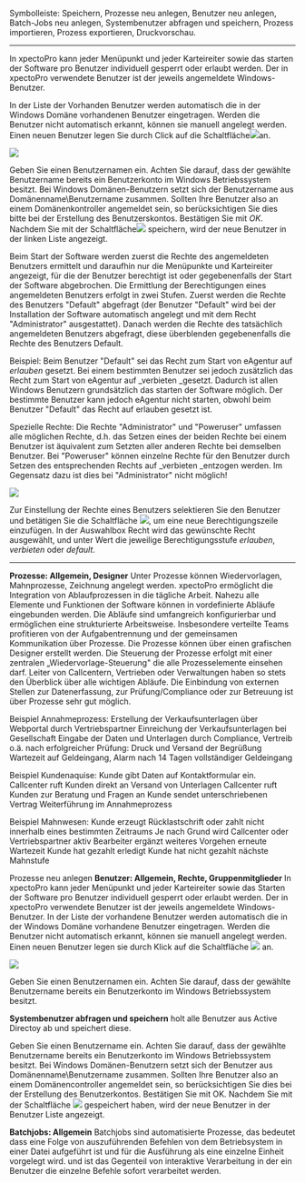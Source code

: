 
Symbolleiste: Speichern, Prozesse neu anlegen, Benutzer neu anlegen, Batch-Jobs neu anlegen, Systembenutzer abfragen und speichern, Prozess importieren, Prozess exportieren, Druckvorschau.

----------


In xpectoPro kann jeder Menüpunkt und jeder Karteireiter sowie das starten der Software pro Benutzer individuell gesperrt oder erlaubt werden. Der in xpectoPro verwendete Benutzer ist der jeweils angemeldete Windows-Benutzer.

In der Liste der Vorhanden Benutzer werden automatisch die in der Windows Domäne vorhandenen Benutzer eingetragen. Werden die Benutzer nicht automatisch erkannt, können sie manuell angelegt werden. Einen neuen Benutzer legen Sie durch Click auf die Schaltfläche![](http://xpecto.github.io/docs/img/img211.png)an.

![](http://xpecto.github.io/docs/img/img212.png)

Geben Sie einen Benutzernamen ein. Achten Sie darauf, dass der gewählte Benutzername bereits ein Benutzerkonto im Windows Betriebssystem besitzt. Bei Windows Domänen-Benutzern setzt sich der Benutzername aus Domänenname\Benutzername zusammen. Sollten Ihre Benutzer also an einem Domänenkontroller angemeldet sein, so berücksichtigen Sie dies bitte bei der Erstellung des Benutzerskontos. Bestätigen Sie mit _OK_.
Nachdem Sie mit der Schaltfläche![](http://xpecto.github.io/docs/img/img013.png) speichern, wird der neue Benutzer in der linken Liste angezeigt.

Beim Start der Software werden zuerst die Rechte des angemeldeten Benutzers ermittelt und daraufhin nur die Menüpunkte und Karteireiter angezeigt, für die der Benutzer berechtigt ist oder gegebenenfalls der Start der Software abgebrochen. Die Ermittlung der Berechtigungen eines angemeldeten Benutzers erfolgt in zwei Stufen. Zuerst werden die Rechte des Benutzers "Default" abgefragt (der Benutzer "Default" wird bei der Installation der Software automatisch angelegt und mit dem Recht "Administrator" ausgestattet). Danach werden die Rechte des tatsächlich angemeldeten Benutzers abgefragt, diese überblenden gegebenenfalls die Rechte des Benutzers Default.

Beispiel: Beim Benutzer "Default" sei das Recht zum Start von eAgentur auf _erlauben_ gesetzt. Bei einem bestimmten Benutzer sei jedoch zusätzlich das Recht zum Start von eAgentur auf _verbieten _gesetzt. Dadurch ist allen Windows Benutzern grundsätzlich das starten der Software möglich. Der bestimmte Benutzer kann jedoch eAgentur nicht starten, obwohl beim Benutzer "Default" das Recht auf erlauben
gesetzt ist.

Spezielle Rechte: Die Rechte "Administrator" und "Poweruser" umfassen alle möglichen Rechte, d.h. das Setzen eines der beiden Rechte bei einem Benutzer ist äquivalent zum Setzten aller anderen Rechte bei demselben Benutzer. Bei "Poweruser" können einzelne Rechte für den Benutzer durch Setzen des entsprechenden Rechts auf _verbieten _entzogen werden. Im Gegensatz dazu ist dies bei "Administrator" nicht möglich!

![](http://xpecto.github.io/docs/img/img214.png)

Zur Einstellung der Rechte eines Benutzers selektieren Sie den Benutzer und betätigen Sie die Schaltfläche ![](http://xpecto.github.io/docs/img/img046.png), um eine neue Berechtigungszeile einzufügen. In der Auswahlbox Recht wird das gewünschte Recht ausgewählt, und unter Wert die jeweilige Berechtigungsstufe _erlauben_, _verbieten_ oder _default_.


----------
**Prozesse: Allgemein, Designer**
Unter Prozesse können Wiedervorlagen, Mahnprozesse, Zeichnung angelegt werden.
xpectoPro ermöglicht die Integration von Ablaufprozessen in die tägliche Arbeit. Nahezu alle Elemente und Funktionen der Software können in vordefinierte Abläufe eingebunden werden. Die Abläufe sind umfangreich konfigurierbar und ermöglichen eine strukturierte Arbeitsweise. Insbesondere verteilte Teams profitieren von der Aufgabentrennung und der gemeinsamen Kommunikation über Prozesse.
Die Prozesse können über einen grafischen Designer erstellt werden. Die Steuerung der Prozesse erfolgt mit einer zentralen „Wiedervorlage-Steuerung" die alle Prozesselemente einsehen darf. Leiter von Callcentern, Vertrieben oder Verwaltungen haben so stets den Überblick über alle wichtigen Abläufe.
Die Einbindung von externen Stellen zur Datenerfassung, zur Prüfung/Compliance oder zur Betreuung ist über Prozesse sehr gut möglich. 

Beispiel Annahmeprozess:
Erstellung der Verkaufsunterlagen über Webportal durch Vertriebspartner
Einreichung der Verkaufsunterlagen bei Gesellschaft
Eingabe der Daten und Unterlagen durch Compliance, Vertreib o.ä.
nach erfolgreicher Prüfung: Druck und Versand der Begrüßung
Wartezeit auf Geldeingang, Alarm nach 14 Tagen
vollständiger Geldeingang

Beispiel Kundenaquise:
Kunde gibt Daten auf Kontaktformular ein.
Callcenter ruft Kunden direkt an
Versand von Unterlagen
Callcenter ruft Kunden zur Beratung und Fragen an
Kunde sendet unterschriebenen  Vertrag
Weiterführung im Annahmeprozess

Beispiel Mahnwesen:
Kunde erzeugt Rücklastschrift oder zahlt nicht innerhalb eines bestimmten Zeitraums
Je nach Grund wird Callcenter oder Vertriebspartner aktiv
Bearbeiter ergänzt weiteres Vorgehen
erneute Wartezeit
Kunde hat gezahlt erledigt
Kunde hat nicht gezahlt nächste Mahnstufe

Prozesse neu anlegen
**Benutzer: Allgemein, Rechte, Gruppenmitglieder**
In xpectoPro kann jeder Menüpunkt und jeder Karteireiter sowie das Starten der Software pro Benutzer individuell gesperrt oder erlaubt werden. Der in xpectoPro verwendete Benutzer ist der jeweils angemeldete Windows-Benutzer. In der Liste der vorhandene Benutzer werden automatisch die in der Windows Domäne vorhandene Benutzer eingetragen. Werden die Benutzer nicht automatisch erkannt, können sie manuell angelegt werden. Einen neuen Benutzer legen sie durch Klick auf die Schaltfläche ![](http://xpecto.github.io/docs/img/img_1424426984009.png) an.

![](http://xpecto.github.io/docs/img/img_1424427033970.png)

Geben Sie einen Benutzernamen ein. Achten Sie darauf, dass der gewählte Benutzername bereits ein Benutzerkonto im Windows Betriebssystem besitzt. 

**Systembenutzer abfragen und speichern** holt alle Benutzer aus Active Directoy ab und speichert diese.

Geben Sie einen Benutzername ein. Achten Sie darauf, dass der gewählte Benutzername bereits ein Benutzerkonto im Windows Betriebssystem besitzt. Bei Windows Domänen-Benutzern setzt sich der Benutzer aus Domänenname\Benutzername zusammen. Sollten Ihre Benutzer also an einem Domänencontroller angemeldet sein, so berücksichtigen Sie dies bei der Erstellung des Benutzerkontos. Bestätigen Sie mit OK. Nachdem Sie mit der Schaltfläche ![](http://xpecto.github.io/docs/img/img_1424428777473.png) gespeichert haben, wird der neue Benutzer in der Benutzer Liste angezeigt. 

**Batchjobs: Allgemein**
Batchjobs sind automatisierte Prozesse, das bedeutet dass eine Folge von auszuführenden Befehlen von dem Betriebsystem in einer Datei aufgeführt ist und für die Ausführung als eine einzelne Einheit vorgelegt wird. und ist das Gegenteil von interaktive Verarbeitung in der ein Benutzer die einzelne Befehle sofort verarbeitet werden.